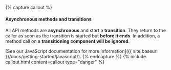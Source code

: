 {% capture callout %}
#### Asynchronous methods and transitions

All API methods are **asynchronous** and start a **transition**. They return to the caller as soon as the transition is started but **before it ends**. In addition, a method call on a **transitioning component will be ignored**.

[See our JavaScript documentation for more information]({{ site.baseurl }}/docs/getting-started/javascript/).
{% endcapture %}
{% include callout.html content=callout type="danger" %}
